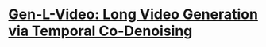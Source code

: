 # [Gen-L-Video: Long Video Generation via Temporal Co-Denoising](https://github.com/G-U-N/Gen-L-Video)

